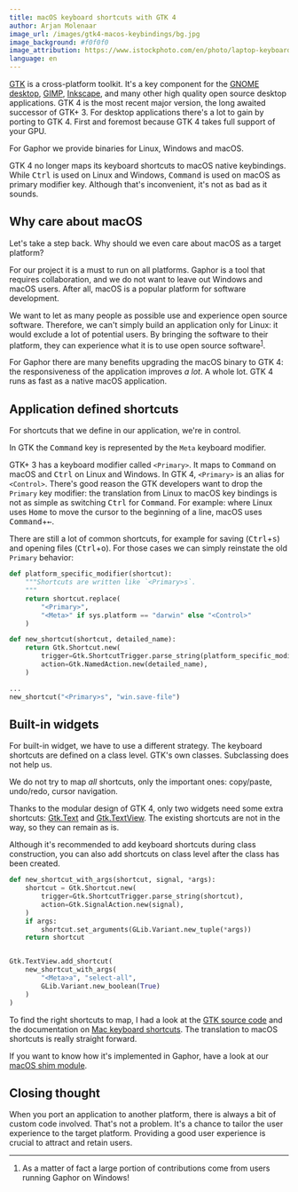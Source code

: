 ```yaml
---
title: macOS keyboard shortcuts with GTK 4
author: Arjan Molenaar
image_url: /images/gtk4-macos-keybindings/bg.jpg
image_background: #f0f0f0
image_attribution: https://www.istockphoto.com/en/photo/laptop-keyboard-gm491528360-75794947
language: en
---
```


[GTK](https://gtk.org) is a cross-platform toolkit. It's a key component for the
[GNOME desktop](https://gnome.org), [GIMP](https://gimp.org),
[Inkscape](https://inkscape.org), and many other high quality open source
desktop applications. GTK 4 is the most recent major version, the long awaited
successor of GTK+ 3. For desktop applications there's a lot to gain by porting
to GTK 4. First and foremost because GTK 4 takes full support of your GPU.

For Gaphor we provide binaries for Linux, Windows and macOS. 

GTK 4 no longer maps its keyboard shortcuts to macOS native keybindings. While
<kbd>Ctrl</kbd> is used on Linux and Windows, <kbd>Command</kbd> is used on
macOS as primary modifier key. Although that's inconvenient, it's not as bad as
it sounds.

<!--break-->

## Why care about macOS

Let's take a step back. Why should we even care about macOS as a target platform?

For our project it is a must to run on all platforms. Gaphor is a tool that
requires collaboration, and we do not want to leave out Windows and macOS users.
After all, macOS is a popular platform for software development.

We want to let as many people as possible use and experience open source
software. Therefore, we can't simply build an application only for Linux: it
would exclude a lot of potential users. By bringing the software to their
platform, they can experience what it is to use open source
software<sup>[1](#footnotes)</sup>.

For Gaphor there are many benefits upgrading the macOS binary to GTK 4: the
responsiveness of the application improves _a lot_. A whole lot. GTK 4 runs as
fast as a native macOS application.

## Application defined shortcuts

For shortcuts that we define in our application, we're in control.

In GTK the <kbd>Command</kbd> key is represented by the `Meta` keyboard modifier.

GTK+ 3 has a keyboard modifier called `<Primary>`. It maps to <kbd>Command</kbd>
on macOS and <kbd>Ctrl</kbd> on Linux and Windows. In GTK 4, `<Primary>` is an
alias for `<Control>`. There's good reason the GTK developers want to drop the
`Primary` key modifier: the translation from Linux to macOS key bindings is not
as simple as switching <kbd>Ctrl</kbd> for <kbd>Command</kbd>. For example:
where Linux uses <kbd>Home</kbd> to move the cursor to the beginning of a line,
macOS uses <kbd>Command</kbd>+<kbd>←</kbd>.

There are still a lot of common shortcuts, for example for saving
(<kbd>Ctrl</kbd>+<kbd>s</kbd>) and opening files (<kbd>Ctrl</kbd>+<kbd>o</kbd>).
For those cases we can simply reinstate the old `Primary` behavior:

```python
def platform_specific_modifier(shortcut):
    """Shortcuts are written like `<Primary>s`.
    """
    return shortcut.replace(
        "<Primary>",
        "<Meta>" if sys.platform == "darwin" else "<Control>"
    )

def new_shortcut(shortcut, detailed_name):
    return Gtk.Shortcut.new(
        trigger=Gtk.ShortcutTrigger.parse_string(platform_specific_modifier(shortcut)),
        action=Gtk.NamedAction.new(detailed_name),
    )

...
new_shortcut("<Primary>s", "win.save-file")
```

## Built-in widgets

For built-in widget, we have to use a different strategy. The keyboard shortcuts
are defined on a class level. GTK's own classes. Subclassing does not help us.

We do not try to map _all_ shortcuts, only the important ones: copy/paste,
undo/redo, cursor navigation.

Thanks to the modular design of GTK 4, only two widgets need some extra
shortcuts: [Gtk.Text](https://docs.gtk.org/gtk4/class.Text.html) and
[Gtk.TextView](https://docs.gtk.org/gtk4/class.TextView.html). The existing
shortcuts are not in the way, so they can remain as is.

Although it's recommended to add keyboard shortcuts during class construction,
you can also add shortcuts on class level after the class has been created.

```python
def new_shortcut_with_args(shortcut, signal, *args):
    shortcut = Gtk.Shortcut.new(
        trigger=Gtk.ShortcutTrigger.parse_string(shortcut),
        action=Gtk.SignalAction.new(signal),
    )
    if args:
        shortcut.set_arguments(GLib.Variant.new_tuple(*args))
    return shortcut


Gtk.TextView.add_shortcut(
    new_shortcut_with_args(
        "<Meta>a", "select-all",
        GLib.Variant.new_boolean(True)
    )
)
```

To find the right shortcuts to map, I had a look at the [GTK source
code](https://gitlab.gnome.org/GNOME/gtk/) and the documentation on [Mac
keyboard shortcuts](https://support.apple.com/en-us/HT201236). The translation
to macOS shortcuts is really straight forward.

If you want to know how it's implemented in Gaphor, have a look at our [macOS
shim module](https://github.com/gaphor/gaphor/blob/main/gaphor/ui/macosshim.py).

## Closing thought

When you port an application to another platform, there is always a bit of
custom code involved. That's not a problem. It's a chance to tailor the user
experience to the target platform. Providing a good user experience is crucial
to attract and retain users.

---
<div id="footnotes"></div>

1. As a matter of fact a large portion of contributions come from users running Gaphor on Windows!
